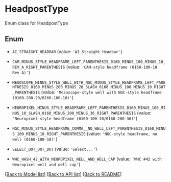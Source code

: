 # HeadpostType

Enum class for HeadpostType

## Enum

* `AI_STRAIGHT_HEADBAR` (value: `'AI Straight Headbar'`)

* `CAM_MINUS_STYLE_HEADFRAME_LEFT_PARENTHESIS_0160_MINUS_100_MINUS_10_REV_A_RIGHT_PARENTHESIS` (value: `'CAM-style headframe (0160-100-10 Rev A)'`)

* `MESOSCOPE_MINUS_STYLE_WELL_WITH_NGC_MINUS_STYLE_HEADFRAME_LEFT_PARENTHESIS_0160_MINUS_200_MINUS_20_SLASH_0160_MINUS_100_MINUS_10_RIGHT_PARENTHESIS` (value: `'Mesoscope-style well with NGC-style headframe (0160-200-20/0160-100-10)'`)

* `NEUROPIXEL_MINUS_STYLE_HEADFRAME_LEFT_PARENTHESIS_0160_MINUS_100_MINUS_10_SLASH_0160_MINUS_200_MINUS_36_RIGHT_PARENTHESIS` (value: `'Neuropixel-style headframe (0160-100-10/0160-200-36)'`)

* `NGC_MINUS_STYLE_HEADFRAME_COMMA__NO_WELL_LEFT_PARENTHESIS_0160_MINUS_100_MINUS_10_RIGHT_PARENTHESIS` (value: `'NGC-style headframe, no well (0160-100-10)'`)

* `SELECT_DOT_DOT_DOT` (value: `'Select...'`)

* `WHC_HASH_42_WITH_NEUROPIXEL_WELL_AND_WELL_CAP` (value: `'WHC #42 with Neuropixel well and well cap'`)

[[Back to Model list]](../README.md#documentation-for-models) [[Back to API list]](../README.md#documentation-for-api-endpoints) [[Back to README]](../README.md)


